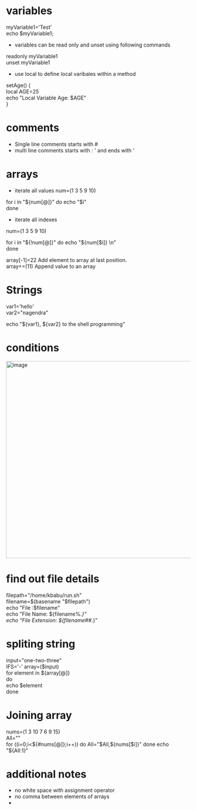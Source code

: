 # variables 

myVariable1='Test'  
echo $myVariable1;

* variables can be read only and unset using following commands

readonly myVariable1  
unset myVariable1

* use local to define local varibales within a method 

setAge() {  
    local AGE=25  
    echo "Local Variable Age: $AGE"  
}

# comments

* Single line comments starts with #
* multi line comments starts with : ' and ends with '

# arrays 
* iterate all values
num=(1 3 5 9 10)  

for i in "${num[@]}"  
do   
  echo "$i"  
done  

* iterate all indexes

num=(1 3 5 9 10) 

for i in "${!num[@]}" 
do   
  echo "${num[$i]} \n"  
done  

array[-1]=22	Add element to array at last position.  
array+=(11)	Append value to an array  

# Strings 

var1='hello'  
var2="nagendra"  

echo "${var1}, ${var2} to the shell programming"  

# conditions

<img width="536" alt="image" src="https://user-images.githubusercontent.com/58660785/158052059-44ce3b3d-50e4-4ce6-b59a-ed669ad6cd62.png">

# find out file details 

filepath="/home/kbabu/run.sh"  
filename=$(basename "$filepath")  
echo "File :$filename"  
echo "File Name: ${filename%.*}"  
echo "File Extension: ${filename##*.}"  

# spliting string 

input="one-two-three"  
IFS='-' array=($input)  
for element in ${array[@]}  
do  
    echo $element  
done  

# Joining array

nums=(1 3 10 7 6 9 15)  
All=""  
for ((i=0;i<${#nums[@]};i++))  
do  
    All="$All,${nums[$i]}"  
done  
echo "${All:1}"  

# additional notes

* no white space with assignment operator
* no comma between elements of arrays
* 
